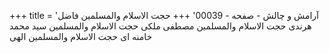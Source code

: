 +++
title = 'آرامش و چالش - صفحه - 00039'
+++
حجت الاسلام والمسلمین فاضل هرندی حجت الاسلام والمسلمین مصطفی ملکی حجت الاسلام والمسلمین سید محمد خامنه ای حجت الاسلام والمسلمين الهی